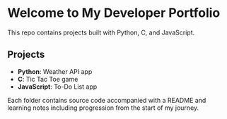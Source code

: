 # Welcome to My Developer Portfolio
This repo contains projects built with Python, C, and JavaScript.

## Projects
- **Python**: Weather API app
- **C**: Tic Tac Toe game
- **JavaScript**: To-Do List app

Each folder contains source code accompanied with a README and learning notes including progression from the start of my journey.

